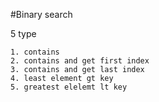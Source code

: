 #Binary search

5 type

    1. contains 
    2. contains and get first index
    3. contains and get last index
    4. least element gt key
    5. greatest elelemt lt key
